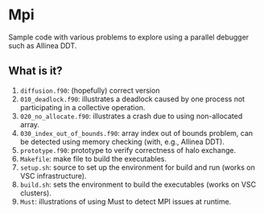 # Mpi
Sample code with various problems to explore using a parallel debugger
such as Allinea DDT.

## What is it?
1. `diffusion.f90`: (hopefully) correct version
1. `010_deadlock.f90`: illustrates a deadlock caused by one process not
    participating in a collective operation.
1. `020_no_allocate.f90`: illustrates a crash due to using non-allocated
    array.
1. `030_index_out_of_bounds.f90`: array index out of bounds problem, can
    be detected using memory checking (with, e.g., Allinea DDT).
1. `prototype.f90`: prototype to verify correctness of halo exchange.
1. `Makefile`: make file to build the executables.
1. `setup.sh`: source to set up the environment for build and run (works
    on VSC infrastructure).
1. `build.sh`: sets the environment to build the executables (works on VSC
    clusters).
1. `Must`: illustrations of using Must to detect MPI issues at runtime.
